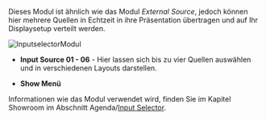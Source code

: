 Dieses Modul ist ähnlich wie das Modul *External Source*, jedoch können hier mehrere Quellen in Echtzeit in ihre Präsentation übertragen und auf Ihr Displaysetup verteilt werden.

![InputselectorModul](../img/Manager/Module/Inputselector_Module.PNG) 

* **Input Source 01 - 06** - Hier lassen sich bis zu vier Quellen auswählen und in verschiedenen Layouts darstellen.

* **Show Menü**


Informationen wie das Modul verwendet wird, finden Sie im Kapitel Showroom im Abschnitt Agenda/[Input Selector](../031_agenda/#input-selector).
